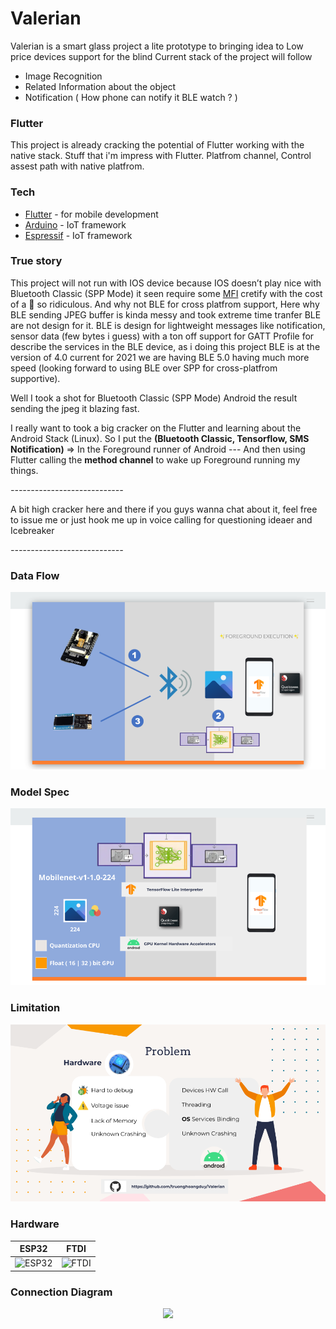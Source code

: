 # Valerian 
Valerian is a smart glass project a lite prototype to bringing idea to Low price devices support for the blind
Current stack of the project will follow
  - Image Recognition
  - Related Information about the object
  - Notification ( How phone can notify it BLE watch ? )


### Flutter
This project is already cracking the potential of Flutter working with the native stack.
Stuff that i'm impress with Flutter.
Platfrom channel, Control assest path with native platfrom.

### Tech
* [Flutter](https://flutter.dev) - for mobile development
* [Arduino](http://arduino.cc) - IoT framework
* [Espressif](https://docs.espressif.com/projects/esp-idf/en/latest/esp32/) - IoT framework

### True story
This project will not run with IOS device because IOS doesn’t play nice with Bluetooth Classic (SPP Mode) it seen require some [MFI](https://mfi.apple.com/) cretify with the cost of a 🚗 so ridiculous. And why not BLE for cross platfrom support, Here why BLE sending JPEG buffer is kinda messy and took extreme time tranfer BLE are not design for it. BLE is design for lightweight messages like notification, sensor data (few bytes i guess) with a ton off support for GATT Profile for describe the services in the BLE device, as i doing this project BLE is at the version of 4.0 current for 2021 we are having BLE 5.0 having much more speed (looking forward to using BLE over SPP for cross-platfrom supportive).

Well I took a shot for Bluetooth Classic (SPP Mode) Android the result sending the jpeg it blazing fast.

I really want to took a big cracker on the Flutter and learning about the Android Stack (Linux). So I put the **(Bluetooth Classic, Tensorflow, SMS Notification)** => In the Foreground runner of Android --- And then using Flutter calling the **method channel** to wake up Foreground running my things.

*----------------------------*

A bit high cracker here and there if you guys wanna chat about it, feel free to issue me or just hook me up in voice calling for questioning ideaer and Icebreaker

*----------------------------*

### Data Flow
<p align="center">
  <img src="docs/diagram/ConnectionDiagram.png">
</p>

### Model Spec
<p align="center">
  <img src="docs/diagram/modelSpec.png">
</p>

### Limitation
<p align="center">
  <img src="docs/diagram/limitation.png">
</p>

### Hardware
ESP32|FTDI
|---|---|
![ESP32](docs/ESP32.jpg) | ![FTDI](docs/FTDI.jpg)

### Connection Diagram
<p align="center">
  <img src="docs/ESP32-FTDI.png">
</p>
